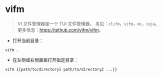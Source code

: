 # vifm

> VI 文件管理器是一个 TUI 文件管理器。
> 另见：`clifm`，`vifm`，`mc`，`caja`。
> 更多信息：<https://github.com/vifm/vifm>。

- 打开当前目录：

`vifm .`

- 在左侧或右侧面板打开指定目录：

`vifm {{path/to/directory1 path/to/directory2 ...}}`